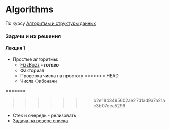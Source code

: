 # Algorithms
По курсу [Алгоритмы и структуры данных](https://freemoscow.university/course/algoritmy-i-struktury-dannyh/)
### Задачи и их решения
#### Лекция 1
* Простые алгоритмы:
  - [FizzBuzz](https://github.com/Dyanych/Algorithms/blob/master/Task1/FizzBuzz.py)  - ***готово***
  - Факториал 
  - Проверка числа на простоту
<<<<<<< HEAD
  - Числа Фибоначи

=======
>>>>>>> b2e1843495602ae27d1ad9a7a21ac3b07dea5296
* Стек и очередь - релизовать
* [Задача на реверс списка](https://leetcode.com/problems/reverse-linked-list/)
